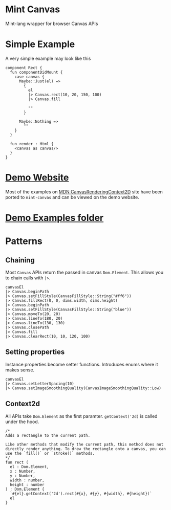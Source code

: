 # Mint Canvas

Mint-lang wrapper for browser Canvas APIs

# Simple Example

A very simple example may look like this

```mint
component Rect {
  fun componentDidMount {
    case canvas {
      Maybe::Just(el) =>
        {
          el
          |> Canvas.rect(10, 20, 150, 100)
          |> Canvas.fill

          ""
        }

      Maybe::Nothing =>
        ""
    }
  }

  fun render : Html {
    <canvas as canvas/>
  }
}
```

# [Demo Website](https://farism.github.io/mint-canvas)

Most of the examples on [MDN CanvasRenderingContext2D](https://developer.mozilla.org/en-US/docs/Web/API/CanvasRenderingContext2D/) site have been ported to `mint-canvas` and can be viewed on the demo website.

# [Demo Examples folder](/example/source/examples/)

# Patterns

## Chaining

Most `Canvas` APIs return the passed in canvas `Dom.Element`. This allows you to chain calls with `|>`.

```mint
canvasEl
|> Canvas.beginPath
|> Canvas.setFillStyle(CanvasFillStyle::String("#ff6"))
|> Canvas.fillRect(0, 0, dims.width, dims.height)
|> Canvas.beginPath
|> Canvas.setFillStyle(CanvasFillStyle::String("blue"))
|> Canvas.moveTo(20, 20)
|> Canvas.lineTo(180, 20)
|> Canvas.lineTo(130, 130)
|> Canvas.closePath
|> Canvas.fill
|> Canvas.clearRect(10, 10, 120, 100)
```

## Setting properties

Instance properties become setter functions. Introduces enums where it makes sense.

```mint
canvasEl
|> Canvas.setLetterSpacing(10)
|> Canvas.setImageSmoothingQuality(CanvasImageSmoothingQuality::Low)
```

## Context2d

All APIs take `Dom.Element` as the first paramter. `getContext('2d)` is called under the hood.

```mint
/*
Adds a rectangle to the current path.

Like other methods that modify the current path, this method does not directly render anything. To draw the rectangle onto a canvas, you can use the `fill()` or `stroke()` methods.
*/
fun rect (
  el : Dom.Element,
  x : Number,
  y : Number,
  width : number,
  height : number
) : Dom.Element {
  `#{el}.getContext('2d').rect(#{x}, #{y}, #{width}, #{height})`
  el
}
```
